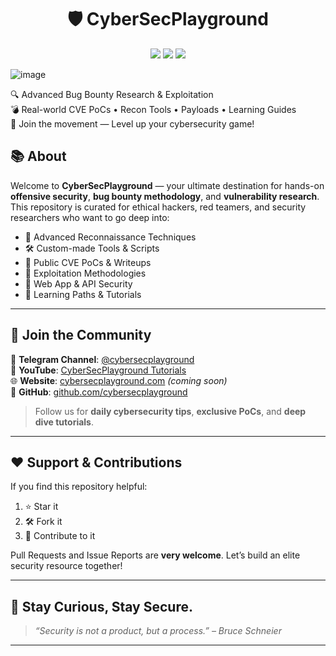 <h1 align="center">🛡️ CyberSecPlayground</h1>

<p align="center">
  <img src="https://img.shields.io/badge/Security-Researcher-blue?style=flat-square" />
  <img src="https://img.shields.io/github/followers/cybersecplayground?label=Follow&style=social" />
  <img src="https://img.shields.io/github/stars/cybersecplayground?style=social" />
</p>

![image](https://github.com/user-attachments/assets/42dbcf65-5cba-49f5-8237-9ca4ecef604e)


<p align="left">
  🔍 Advanced Bug Bounty Research & Exploitation<br>
  💣 Real-world CVE PoCs • Recon Tools • Payloads • Learning Guides<br>
  🚀 Join the movement — Level up your cybersecurity game!
</p>

## 📚 About
Welcome to **CyberSecPlayground** — your ultimate destination for hands-on **offensive security**, **bug bounty methodology**, and **vulnerability research**. This repository is curated for ethical hackers, red teamers, and security researchers who want to go deep into:


- 🧠 Advanced Reconnaissance Techniques
- 🛠️ Custom-made Tools & Scripts
- 📂 Public CVE PoCs & Writeups
- 🎯 Exploitation Methodologies
- 🔐 Web App & API Security
- 📝 Learning Paths & Tutorials

---

## 📢 Join the Community

🔗 **Telegram Channel**: [@cybersecplayground](https://t.me/cybersecplayground)  
🎥 **YouTube**: [CyberSecPlayground Tutorials](https://youtube.com/@cybersecplayground)  
🌐 **Website**: [cybersecplayground.com](https://cybersecplayground.com) *(coming soon)*  
🐙 **GitHub**: [github.com/cybersecplayground](https://github.com/cybersecplayground)

> Follow us for **daily cybersecurity tips**, **exclusive PoCs**, and **deep dive tutorials**.

---

## ❤️ Support & Contributions

If you find this repository helpful:

1. ⭐ Star it
2. 🛠️ Fork it
3. 🤝 Contribute to it

Pull Requests and Issue Reports are **very welcome**. Let’s build an elite security resource together!

---

## 🧠 Stay Curious, Stay Secure.

> _“Security is not a product, but a process.” – Bruce Schneier_

---
